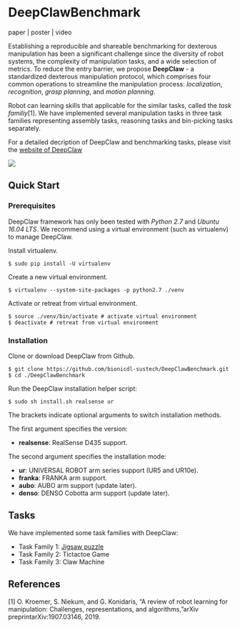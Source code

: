 # DeepClawBenchmark

paper | poster | video

Establishing a reproducible and shareable benchmarking for dexterous manipulation has been a significant challenge since the diversity of robot systems, the complexity of manipulation tasks, and a wide selection of metrics. To reduce the entry barrier, we propose **DeepClaw** - a standardized dexterous manipulation protocol, which comprises four common operations to streamline the manipulation process: *localization*, *recognition*, *grasp planning*, and *motion planning*. 

Robot can learning skills that applicable for the similar tasks, called the *task familiy*[1]. We have implemented several manipulation tasks in three task families representing assembly tasks, reasoning tasks and bin-picking tasks separately.

For a detailed decription of DeepClaw and benchmarking tasks, please visit the [website of DeepClaw](https://bionicdl-sustech.github.io/DeepClawBenchmark/)

![](https://github.com/bionicdl-sustech/DeepClawBenchmark/blob/master/Documents/Figs/deepclaw-framework.png)

## Quick Start

### Prerequisites

DeepClaw framework has only been tested with *Python 2.7* and *Ubuntu 16.04 LTS*. We recommend using a virtual environment (such as virtualenv) to manage DeepClaw.

Install virtualenv.

```shell
$ sudo pip install -U virtualenv
```

Create a new virtual environment.

```shell
$ virtualenv --system-site-packages -p python2.7 ./venv
```

Activate or retreat from virtual environment.

```shell
$ source ./venv/bin/activate # activate virtual environment
$ deactivate # retreat from virtual environment
```

### Installation

Clone or download DeepClaw from Github.

```shell
$ git clone https://github.com/bionicdl-sustech/DeepClawBenchmark.git
$ cd ./DeepClawBenchmark
```

Run the DeepClaw installation helper script:

```shell
$ sudo sh install.sh realsense ur
```

The brackets indicate optional arguments to switch installation methods.

The first argument specifies the version:

- **realsense**: RealSense D435 support.

The second argument specifies the installation mode:

- **ur**: UNIVERSAL ROBOT arm series support (UR5 and UR10e).
- **franka**: FRANKA arm support.
- **aubo**: AUBO arm support (update later).
- **denso**: DENSO Cobotta arm support (update later).

## <a name="tasks">Tasks</a>
We have implemented some task families with DeepClaw:
- Task Family 1: [Jigsaw puzzle](https://github.com/bionicdl-sustech/DeepClawBenchmark/blob/master/documents/Jigsaw_task/task_description.md)
- Task Family 2: Tictactoe Game
- Task Family 3: Claw Machine

## References
[1] O. Kroemer, S. Niekum, and G. Konidaris, “A review of robot learning for manipulation: Challenges, representations, and algorithms,”arXiv preprintarXiv:1907.03146, 2019.
